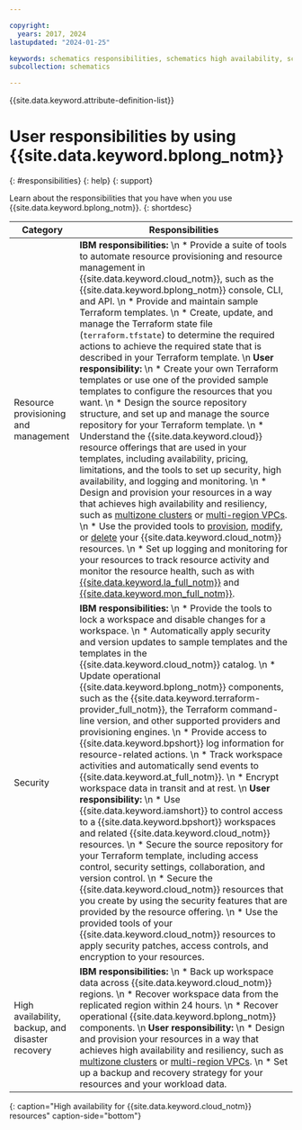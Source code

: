 ```yaml
---

copyright:
  years: 2017, 2024
lastupdated: "2024-01-25"

keywords: schematics responsibilities, schematics high availability, schematics backup, schematics disaster recovery, schematics security, schematics ibm vs user
subcollection: schematics

---
```


{{site.data.keyword.attribute-definition-list}}

# User responsibilities by using {{site.data.keyword.bplong_notm}}
{: #responsibilities}
{: help}
{: support}

Learn about the responsibilities that you have when you use {{site.data.keyword.bplong_notm}}. 
{: shortdesc}

| Category | Responsibilities |
| -- | -- |
| Resource provisioning and management | **IBM responsibilities:**  \n * Provide a suite of tools to automate resource provisioning and resource management in {{site.data.keyword.cloud_notm}}, such as the {{site.data.keyword.bplong_notm}} console, CLI, and API. \n * Provide and maintain sample Terraform templates. \n * Create, update, and manage the Terraform state file (`terraform.tfstate`) to determine the required actions to achieve the required state that is described in your Terraform template. \n **User responsibility:**  \n * Create your own Terraform templates or use one of the provided sample templates to configure the resources that you want. \n * Design the source repository structure, and set up and manage the source repository for your Terraform template. \n * Understand the {{site.data.keyword.cloud}} resource offerings that are used in your templates, including availability, pricing, limitations, and the tools to set up security, high availability, and logging and monitoring. \n * Design and provision your resources in a way that achieves high availability and resiliency, such as [multizone clusters](/docs/containers?topic=containers-ha_clusters#mz-clusters) or [multi-region VPCs](/docs/vpc?topic=vpc-vpc-multi-region). \n * Use the provided tools to [provision](/docs/schematics?topic=schematics-manage-lifecycle#deploy-resources), [modify](/docs/schematics?topic=schematics-manage-lifecycle#update-resources), or [delete](/docs/schematics?topic=schematics-manage-lifecycle#destroy-resources) your {{site.data.keyword.cloud_notm}} resources. \n * Set up logging and monitoring for your resources to track resource activity and monitor the resource health, such as with [{{site.data.keyword.la_full_notm}}](/docs/log-analysis?topic=log-analysis-getting-started) and [{{site.data.keyword.mon_full_notm}}](/docs/monitoring?topic=monitoring-getting-started). |
| Security | **IBM responsibilities:**  \n * Provide the tools to lock a workspace and disable changes for a workspace. \n * Automatically apply security and version updates to sample templates and the templates in the {{site.data.keyword.cloud_notm}} catalog. \n * Update operational {{site.data.keyword.bplong_notm}} components, such as the {{site.data.keyword.terraform-provider_full_notm}}, the Terraform command-line version, and other supported providers and provisioning engines. \n * Provide access to {{site.data.keyword.bpshort}} log information for resource-related actions. \n * Track workspace activities and automatically send events to {{site.data.keyword.at_full_notm}}. \n * Encrypt workspace data in transit and at rest. \n **User responsibility:**  \n * Use {{site.data.keyword.iamshort}} to control access to a {{site.data.keyword.bpshort}} workspaces and related {{site.data.keyword.cloud_notm}} resources. \n * Secure the source repository for your Terraform template, including access control, security settings, collaboration, and version control. \n * Secure the {{site.data.keyword.cloud_notm}} resources that you create by using the security features that are provided by the resource offering. \n * Use the provided tools of your {{site.data.keyword.cloud_notm}} resources to apply security patches, access controls, and encryption to your resources. |
| High availability, backup, and disaster recovery | **IBM responsibilities:**  \n * Back up workspace data across {{site.data.keyword.cloud_notm}} regions. \n * Recover workspace data from the replicated region within 24 hours. \n * Recover operational {{site.data.keyword.bplong_notm}} components. \n **User responsibility:**  \n * Design and provision your resources in a way that achieves high availability and resiliency, such as [multizone clusters](/docs/containers?topic=containers-ha_clusters#mz-clusters) or [multi-region VPCs](/docs/vpc?topic=vpc-vpc-multi-region). \n * Set up a backup and recovery strategy for your resources and your workload data. |
{: caption="High availability for {{site.data.keyword.cloud_notm}} resources" caption-side="bottom"}
